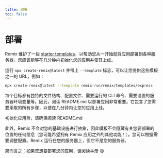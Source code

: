 ```yaml
---
title: 部署
toc: false
---
```


# 部署

Remix 维护了一些 [starter templates][starter-templates]，以帮助您从一开始就将应用部署到各种服务器。您应该能够在几分钟内初始化您的应用并使其上线。

运行 `npx create-remix@latest` 并带上 `--template` 标志，可以让您提供这些模板之一的 URL，例如：

```sh
npx create-remix@latest --template remix-run/remix/templates/express
```

每个目标都有独特的文件结构、配置文件、需要运行的 CLI 命令、需要设置的服务器环境变量等。因此，阅读 README.md 以部署应用非常重要。它包含了您需要采取的所有步骤，以便在几分钟内让您的应用上线。

<docs-info>初始化应用后，请确保阅读 README.md</docs-info>

此外，Remix 不会对您的基础设施进行抽象，因此模板不会隐藏有关您要部署的位置的任何信息（您可能希望拥有 Remix 应用之外的其他功能！）。您可以根据需要调整配置。Remix 运行在您的服务器上，但它不是您的服务器。

简而言之：如果您想要部署您的应用，请阅读手册 😋

[starter-templates]: https://github.com/remix-run/remix/tree/main/templates